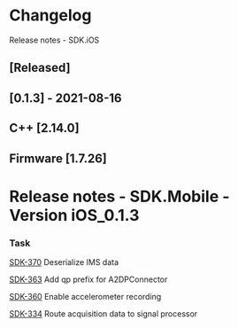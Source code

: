 # Changelog
Release notes - SDK.iOS

## [Released]

## [0.1.3] - 2021-08-16
## C++ [2.14.0]
## Firmware [1.7.26]

# Release notes - SDK.Mobile - Version iOS\_0.1.3

### Task

[SDK-370](https://mybrain.atlassian.net/browse/SDK-370) Deserialize IMS data

[SDK-363](https://mybrain.atlassian.net/browse/SDK-363) Add qp prefix for A2DPConnector

[SDK-360](https://mybrain.atlassian.net/browse/SDK-360) Enable accelerometer recording

[SDK-334](https://mybrain.atlassian.net/browse/SDK-334) Route acquisition data to signal processor
